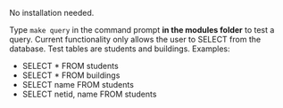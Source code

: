 No installation needed.

Type `make query` in the command prompt **in the modules folder** to test a query. Current functionality only allows the user to SELECT from the database. Test tables are students and buildings.
Examples:
- SELECT * FROM students
- SELECT * FROM buildings 
- SELECT name FROM students
- SELECT netid, name FROM students